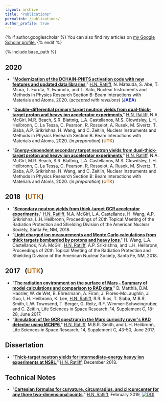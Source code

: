 ```yaml
---
layout: archive
title: "Publications"
permalink: /publications/
author_profile: true
---
```


{% if author.googlescholar %}
  You can also find my articles on <u><a href="{{author.googlescholar}}">my Google Scholar profile</a>.</u>
{% endif %}

{% include base_path %}

2020 <!-- &ensp;(<font color="#1F2CCA">JAEA</font><font color="#C1751F">UTK</font>) -->
------
* "[__Modernization of the DCHAIN-PHITS activation code with new features and updated data libraries__]()," <u>H.N. Ratliff</u>, N. Matsuda, S. Abe, T. Miura, T. Furuta, Y. Iwamoto, and T. Sato, Nuclear Instruments and Methods in Physics Research Section B: Beam Interactions with Materials and Atoms, 2020. (*accepted with revisions*) (__<font color="#1F2CCA">JAEA</font>__)

* "[__Double-differential primary target neutron yields from dual-thick-target proton and heavy ion accelerator experiments__]()," <u>H.N. Ratliff</u>, N.A. McGirl, M.R. Beach, S.R. Blattnig, L.A. Castellanos, M.S. Clowdsley, L.H. Heilbronn, C. La Tessa, C. Pearson, R. Rosselot, A. Rusek, M. Sivertz, T. Slaba, A.P. Srikrishna, H. Wang, and C. Zeitlin, Nuclear Instruments and Methods in Physics Research Section B: Beam Interactions with Materials and Atoms, 2020. (*in preparation*) (__<font color="#C1751F">UTK</font>__)

* "[__Energy-dependent secondary target neutron yields from dual-thick-target proton and heavy ion accelerator experiments__]()," <u>H.N. Ratliff</u>, N.A. McGirl, M.R. Beach, S.R. Blattnig, L.A. Castellanos, M.S. Clowdsley, L.H. Heilbronn, C. La Tessa, C. Pearson, R. Rosselot, A. Rusek, M. Sivertz, T. Slaba, A.P. Srikrishna, H. Wang, and C. Zeitlin, Nuclear Instruments and Methods in Physics Research Section B: Beam Interactions with Materials and Atoms, 2020. (*in preparation*) (__<font color="#C1751F">UTK</font>__)

2018 &ensp;(<font color="#C1751F">UTK</font>)
------
* "[__Secondary neutron yields from thick-target GCR accelerator experiments__]()," <u>H.N. Ratliff</u>, N.A. McGirl, L.A. Castellanos, H. Wang, A.P. Srikrishna, L.H. Heilbronn, Proceedings of 20th Topical Meeting of the Radiation Protection and Shielding Division of the American Nuclear Society, Santa Fe, NM, 2018.
* "[__Light charged ion measurements and Monte Carlo calculations from thick targets bombarded by protons and heavy ions__]()," H. Wang, L.A. Castellanos, N.A. McGirl, <u>H.N. Ratliff</u>, A.P. Srikrishna, and L.H. Heilbronn, Proceedings of 20th Topical Meeting of the Radiation Protection and Shielding Division of the American Nuclear Society, Santa Fe, NM, 2018.

2017 &ensp;(<font color="#C1751F">UTK</font>)
------
* "[__The radiation environment on the surface of Mars - Summary of model calculations and comparison to RAD data__](https://doi.org/10.1016/j.lssr.2017.06.003),"
D. Matthiä, D.M. Hassler, W. de Wet, B. Ehresmann, A. Firan, J. Flores-McLaughlin, J. Guo, L.H. Heilbronn, K. Lee, <u>H.N. Ratliff</u>, R.R. Rios, T. Slaba, M.B.R. Smith, L.W. Townsend, T. Berger, G. Reitz, R.F. Wimmer-Schweingruber, and C. Zeitlin, Life Sciences in Space Research, 14, Supplement C, 18-28, June 2017.
* "[__Simulation of the GCR spectrum in the Mars curiosity rover's RAD detector using MCNP6__](https://doi.org/10.1016/j.lssr.2017.07.003)," <u>H.N. Ratliff</u>, M.B.R. Smith, and L.H. Heilbronn, Life Sciences in Space Research, 14, Supplement C, 43-50, June 2017.

Dissertation
-----
* "[__Thick-target neutron yields for intermediate-energy heavy ion experiments at NSRL__](https://trace.tennessee.edu/utk_graddiss/5323/)," <u>H.N. Ratliff</u>, December 2018.


Technical Notes
-----
* "[__Cartesian formulas for curvature, circumradius, and circumcenter for any three two-dimensional points__](https://hratliff.com/files/curvature_calculations_and_circle_fitting.pdf)," <u>H.N. Ratliff</u>, February 2019, [![DOI](https://zenodo.org/badge/DOI/10.5281/zenodo.2556424.svg)](https://doi.org/10.5281/zenodo.2556424).
